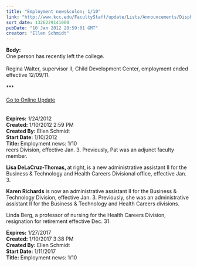 ```yaml
---
title: "Employment news&colon; 1/10"
link: "http://www.kcc.edu/FacultyStaff/update/Lists/Announcements/DispForm.aspx?ID=571"
sort_date: 1326229141000
pubDate: "10 Jan 2012 20:59:01 GMT"
creator: "Ellen Schmidt"
---
```


<div><b>Body:</b> <div class="ExternalClass9DD92CE838F044E1A360BCC905F8F816">
<div>One person has recently left the college.</div>
<div><br />Regina Walter, supervisor II, Child Development Center, employment ended effective 12/09/11.</div>
<div> </div>
<div>***</div>
<div> </div>
<div><a href="/FacultyStaff/update/Pages/dailyupdate.aspx">Go to Online Update</a></div>
<div> </div>
<div> </div></div></div>
<div><b>Expires:</b> 1/24/2012</div>
<div><b>Created:</b> 1/10/2012 2:59 PM</div>
<div><b>Created By:</b> Ellen Schmidt</div>
<div><b>Start Date:</b> 1/10/2012</div>
<div><b>Title:</b> Employment news: 1/10</div>
reers Division, effective Jan. 3. Previously, Pat was an adjunct faculty member.</p>
<p><strong>Lisa DeLaCruz-Thomas, </strong>at right,<strong> </strong>is a new administrative assistant II for the Business &amp; Technology and Health Careers Divisional office, effective Jan. 3.</p>
<p><strong>Karen Richards</strong> is now an administrative assistant II for the Business &amp; Technology Division, effective Jan. 3. Previously, she was an administrative assistant II for the Business &amp; Technology and Health Careers divisions.</p>
<p>Linda Berg, a professor of nursing for the Health Careers Division, resignation for retirement effective Dec. 31.</p></div></div>
<div><b>Expires:</b> 1/27/2017</div>
<div><b>Created:</b> 1/10/2017 3:38 PM</div>
<div><b>Created By:</b> Ellen Schmidt</div>
<div><b>Start Date:</b> 1/11/2017</div>
<div><b>Title:</b> Employment news: 1/10</div>
